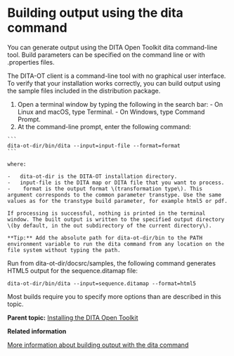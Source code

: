 # Building output using the dita command

You can generate output using the DITA Open Toolkit dita command-line tool. Build parameters can be specified on the command line or with .properties files.

The DITA-OT client is a command-line tool with no graphical user interface. To verify that your installation works correctly, you can build output using the sample files included in the distribution package.

1.   Open a terminal window by typing the following in the search bar: 
    -   On Linux and macOS, type Terminal.
    -   On Windows, type Command Prompt.
2.   At the command-line prompt, enter the following command: 

    ```
    dita-ot-dir/bin/dita --input=input-file --format=format 
    ```

    where:

    -   dita-ot-dir is the DITA-OT installation directory.
    -   input-file is the DITA map or DITA file that you want to process.
    -    format is the output format \(transformation type\). This argument corresponds to the common parameter transtype. Use the same values as for the transtype build parameter, for example html5 or pdf.

    If processing is successful, nothing is printed in the terminal window. The built output is written to the specified output directory \(by default, in the out subdirectory of the current directory\).

    **Tip:** Add the absolute path for dita-ot-dir/bin to the PATH environment variable to run the dita command from any location on the file system without typing the path.


Run from dita-ot-dir/docsrc/samples, the following command generates HTML5 output for the sequence.ditamap file:

```
dita-ot-dir/bin/dita --input=sequence.ditamap --format=html5
```

Most builds require you to specify more options than are described in this topic.

**Parent topic:** [Installing the DITA Open Toolkit](../topics/installing-client.md)

**Related information**  


[More information about building output with the dita command](../topics/build-using-dita-command.md)

